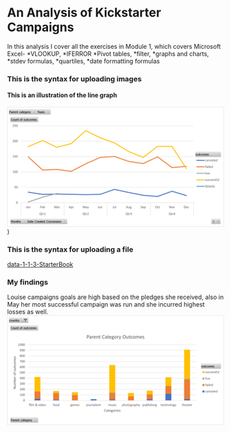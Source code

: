 # An Analysis of Kickstarter Campaigns
In this analysis I cover all the exercises in Module 1, which covers Microsoft Excel-
*VLOOKUP,
*IFERROR 
*Pivot tables, 
*filter, 
*graphs and charts, 
*stdev formulas, 
*quartiles, 
*date formatting formulas
### This is the syntax for uploading images
#### This is an illustration of the line graph
![Line chart](https://github.com/JaredTMurray/kickstarter-analysis/blob/main/Line%20chart.png))
### This is the syntax for uploading a file
[data-1-1-3-StarterBook](https://github.com/JaredTMurray/kickstarter-analysis/blob/main/data-1-1-3-StarterBook.zip)
### My findings
Louise campaigns goals are high based on the pledges she received, also in May her most successful campaign was run and she incurred highest losses as well.
![Parent Category outcomes](https://github.com/JaredTMurray/kickstarter-analysis/blob/main/Parent%20Category%20outcomes.png)
